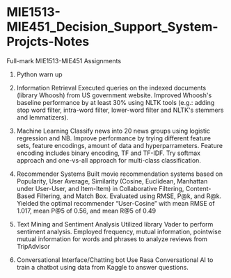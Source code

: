# MIE1513-MIE451_Decision_Support_System-Projcts-Notes
Full-mark MIE1513-MIE451 Assignments

1. Python warn up

2. Information Retrieval
Executed queries on the indexed documents (library Whoosh) from US government website. Improved Whoosh's baseline performance by at least 30% using NLTK tools (e.g.: adding stop word filter, intra-word filter, lower-word filter and NLTK's stemmers and lemmatizers).

3. Machine Learning
Classify news into 20 news groups using logistic regression and NB. Improve performance by trying different feature sets, feature encodings, amount of data and hyperparrameters. Feature encoding includes binary encoding, TF and TF-IDF. Try softmax approach and one-vs-all approach for multi-class classification.

4. Recommender Systems
Built movie recommendation systems based on Popularity, User Average, Similarity (Cosine, Euclidean, Manhattan under User-User, and Item-Item) in Collaborative Filtering, Content-Based Filtering, and Match Box. Evaluated using RMSE, P@k, and R@k. Yielded the optimal recommender “User-Cosine” with mean RMSE of 1.017, mean P@5 of 0.56, and mean R@5 of 0.49
	
5. Text Mining and Sentiment Analysis
Utilized library Vader to perform sentiment analysis. Employed frequency, mutual information, pointwise mutual information for words and phrases to analyze reviews from TripAdvisor

6. Conversational Interface/Chatting bot
Use Rasa Conversational AI to train a chatbot using data from Kaggle to answer questions.

